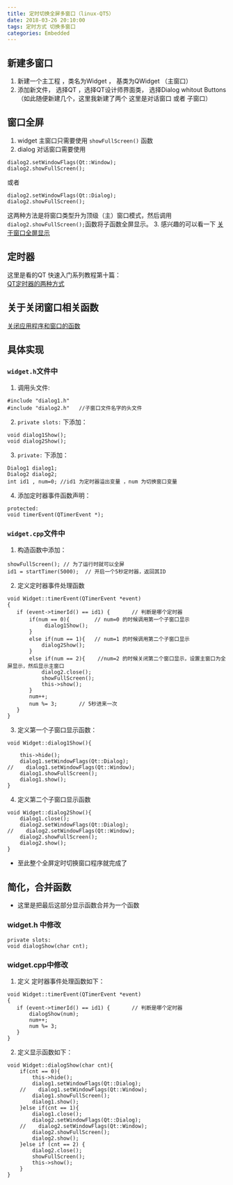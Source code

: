```yaml
---
title: 定时切换全屏多窗口（linux-QT5）
date: 2018-03-26 20:10:00
tags: 定时方式 切换多窗口
categories: Embedded
---
```


## 新建多窗口

1. 新建一个主工程 ，类名为Widget ， 基类为QWidget （主窗口）
2. 添加新文件， 选择QT ，选择QT设计师界面类，  选择Dialog whitout Buttons （如此随便新建几个，这里我新建了两个  这里是对话窗口 或者  子窗口）

## 窗口全屏

1. widget 主窗口只需要使用 `showFullScreen()` 函数
2. dialog 对话窗口需要使用
```
dialog2.setWindowFlags(Qt::Window);
dialog2.showFullScreen();
```
或者
```
dialog2.setWindowFlags(Qt::Dialog);
dialog2.showFullScreen();
```
这两种方法是将窗口类型升为顶级（主）窗口模式，然后调用`dialog2.showFullScreen();`函数将子函数全屏显示。
3. 感兴趣的可以看一下 [关于窗口全屏显示](https://www.bbsmax.com/A/RnJWY1wYdq/)

## 定时器

这里是看的QT 快速入门系列教程第十篇：  
[QT定时器的两种方式](https://wizardforcel.gitbooks.io/qt-beginning/content/13.html)

## 关于关闭窗口相关函数
[关闭应用程序和窗口的函数](http://blog.csdn.net/xqhrs232/article/details/78211614)

## 具体实现

### `widget.h`文件中

1. 调用头文件:
```
#include "dialog1.h"
#include "dialog2.h"   //子窗口文件名字的头文件
```

2. `private slots:` 下添加：
```
void dialog1Show();
void dialog2Show();
```

3. `private:` 下添加：
```
Dialog1 dialog1;
Dialog2 dialog2;
int id1 , num=0; //id1 为定时器溢出变量 ，num 为切换窗口变量
```

4. 添加定时器事件函数声明：
```
protected:
void timerEvent(QTimerEvent *);
```

### `widget.cpp`文件中

1. 构造函数中添加：
```
showFullScreen(); // 为了运行时就可以全屏
id1 = startTimer(5000);  // 开启一个5秒定时器，返回其ID
```

2. 定义定时器事件处理函数
```
void Widget::timerEvent(QTimerEvent *event)
{
   if (event->timerId() == id1) {       // 判断是哪个定时器
       if(num == 0){        // num=0 的时候调用第一个子窗口显示
            dialog1Show();
       }
       else if(num == 1){   // num=1 的时候调用第二个子窗口显示
           dialog2Show();
       }
       else if(num == 2){    //num=2 的时候关闭第二个窗口显示，设置主窗口为全屏显示，然后显示主窗口
           dialog2.close();
           showFullScreen();
           this->show();
       }
       num++;
       num %= 3;       // 5秒进来一次  
   }
}
```

3. 定义第一个子窗口显示函数：
```
void Widget::dialog1Show(){

    this->hide();
    dialog1.setWindowFlags(Qt::Dialog);
//    dialog1.setWindowFlags(Qt::Window);
    dialog1.showFullScreen();
    dialog1.show();
}
```

4. 定义第二个子窗口显示函数
```
void Widget::dialog2Show(){
    dialog1.close();
    dialog2.setWindowFlags(Qt::Dialog);
//    dialog2.setWindowFlags(Qt::Window);
    dialog2.showFullScreen();
    dialog2.show();
}
```


- 至此整个全屏定时切换窗口程序就完成了

## 简化，合并函数
- 这里是把最后这部分显示函数合并为一个函数

### widget.h 中修改

```
private slots:
void dialogShow(char cnt);
```

### widget.cpp中修改

1. 定义 定时器事件处理函数如下：
```
void Widget::timerEvent(QTimerEvent *event)
{
   if (event->timerId() == id1) {       // 判断是哪个定时器
       dialogShow(num);
       num++;
       num %= 3;
   }
}
```

2. 定义显示函数如下：
```
void Widget::dialogShow(char cnt){
    if(cnt == 0){
        this->hide();
        dialog1.setWindowFlags(Qt::Dialog);
    //    dialog1.setWindowFlags(Qt::Window);
        dialog1.showFullScreen();
        dialog1.show();
    }else if(cnt == 1){
        dialog1.close();
        dialog2.setWindowFlags(Qt::Dialog);
    //    dialog2.setWindowFlags(Qt::Window);
        dialog2.showFullScreen();
        dialog2.show();
    }else if (cnt == 2) {
        dialog2.close();
        showFullScreen();
        this->show();
    }
}
```
